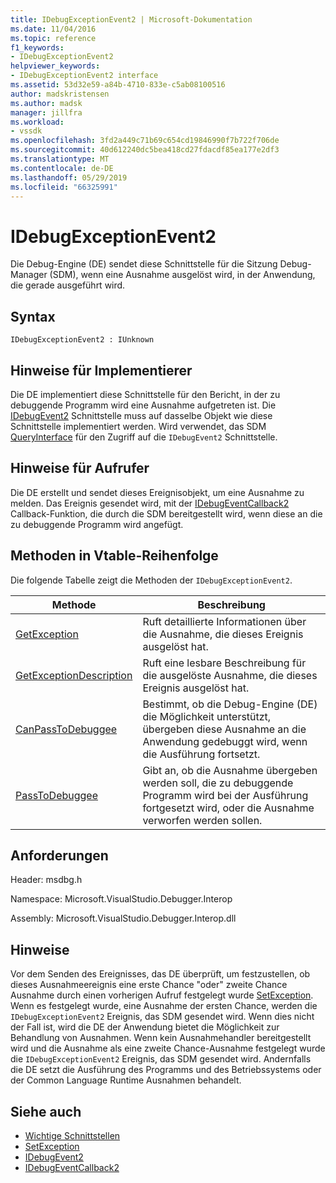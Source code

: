 ```yaml
---
title: IDebugExceptionEvent2 | Microsoft-Dokumentation
ms.date: 11/04/2016
ms.topic: reference
f1_keywords:
- IDebugExceptionEvent2
helpviewer_keywords:
- IDebugExceptionEvent2 interface
ms.assetid: 53d32e59-a84b-4710-833e-c5ab08100516
author: madskristensen
ms.author: madsk
manager: jillfra
ms.workload:
- vssdk
ms.openlocfilehash: 3fd2a449c71b69c654cd19846990f7b722f706de
ms.sourcegitcommit: 40d612240dc5bea418cd27fdacdf85ea177e2df3
ms.translationtype: MT
ms.contentlocale: de-DE
ms.lasthandoff: 05/29/2019
ms.locfileid: "66325991"
---
```

# <a name="idebugexceptionevent2"></a>IDebugExceptionEvent2
Die Debug-Engine (DE) sendet diese Schnittstelle für die Sitzung Debug-Manager (SDM), wenn eine Ausnahme ausgelöst wird, in der Anwendung, die gerade ausgeführt wird.

## <a name="syntax"></a>Syntax

```
IDebugExceptionEvent2 : IUnknown
```

## <a name="notes-for-implementers"></a>Hinweise für Implementierer
 Die DE implementiert diese Schnittstelle für den Bericht, in der zu debuggende Programm wird eine Ausnahme aufgetreten ist. Die [IDebugEvent2](../../../extensibility/debugger/reference/idebugevent2.md) Schnittstelle muss auf dasselbe Objekt wie diese Schnittstelle implementiert werden. Wird verwendet, das SDM [QueryInterface](/cpp/atl/queryinterface) für den Zugriff auf die `IDebugEvent2` Schnittstelle.

## <a name="notes-for-callers"></a>Hinweise für Aufrufer
 Die DE erstellt und sendet dieses Ereignisobjekt, um eine Ausnahme zu melden. Das Ereignis gesendet wird, mit der [IDebugEventCallback2](../../../extensibility/debugger/reference/idebugeventcallback2.md) Callback-Funktion, die durch die SDM bereitgestellt wird, wenn diese an die zu debuggende Programm wird angefügt.

## <a name="methods-in-vtable-order"></a>Methoden in Vtable-Reihenfolge
 Die folgende Tabelle zeigt die Methoden der `IDebugExceptionEvent2`.

|Methode|Beschreibung|
|------------|-----------------|
|[GetException](../../../extensibility/debugger/reference/idebugexceptionevent2-getexception.md)|Ruft detaillierte Informationen über die Ausnahme, die dieses Ereignis ausgelöst hat.|
|[GetExceptionDescription](../../../extensibility/debugger/reference/idebugexceptionevent2-getexceptiondescription.md)|Ruft eine lesbare Beschreibung für die ausgelöste Ausnahme, die dieses Ereignis ausgelöst hat.|
|[CanPassToDebuggee](../../../extensibility/debugger/reference/idebugexceptionevent2-canpasstodebuggee.md)|Bestimmt, ob die Debug-Engine (DE) die Möglichkeit unterstützt, übergeben diese Ausnahme an die Anwendung gedebuggt wird, wenn die Ausführung fortsetzt.|
|[PassToDebuggee](../../../extensibility/debugger/reference/idebugexceptionevent2-passtodebuggee.md)|Gibt an, ob die Ausnahme übergeben werden soll, die zu debuggende Programm wird bei der Ausführung fortgesetzt wird, oder die Ausnahme verworfen werden sollen.|

## <a name="requirements"></a>Anforderungen
 Header: msdbg.h

 Namespace: Microsoft.VisualStudio.Debugger.Interop

 Assembly: Microsoft.VisualStudio.Debugger.Interop.dll

## <a name="remarks"></a>Hinweise
 Vor dem Senden des Ereignisses, das DE überprüft, um festzustellen, ob dieses Ausnahmeereignis eine erste Chance "oder" zweite Chance Ausnahme durch einen vorherigen Aufruf festgelegt wurde [SetException](../../../extensibility/debugger/reference/idebugengine2-setexception.md). Wenn es festgelegt wurde, eine Ausnahme der ersten Chance, werden die `IDebugExceptionEvent2` Ereignis, das SDM gesendet wird. Wenn dies nicht der Fall ist, wird die DE der Anwendung bietet die Möglichkeit zur Behandlung von Ausnahmen. Wenn kein Ausnahmehandler bereitgestellt wird und die Ausnahme als eine zweite Chance-Ausnahme festgelegt wurde die `IDebugExceptionEvent2` Ereignis, das SDM gesendet wird. Andernfalls die DE setzt die Ausführung des Programms und des Betriebssystems oder der Common Language Runtime Ausnahmen behandelt.

## <a name="see-also"></a>Siehe auch
- [Wichtige Schnittstellen](../../../extensibility/debugger/reference/core-interfaces.md)
- [SetException](../../../extensibility/debugger/reference/idebugengine2-setexception.md)
- [IDebugEvent2](../../../extensibility/debugger/reference/idebugevent2.md)
- [IDebugEventCallback2](../../../extensibility/debugger/reference/idebugeventcallback2.md)